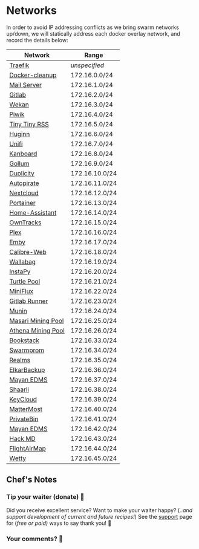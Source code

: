 # Networks

In order to avoid IP addressing conflicts as we bring swarm networks up/down, we will statically address each docker overlay network, and record the details below:

Network  | Range
--|--
[Traefik](https://geek-cookbook.funkypenguin.co.nz/ha-docker-swarm/traefik/)  | _unspecified_
[Docker-cleanup](https://geek-cookbook.funkypenguin.co.nz/ha-docker-swarm/docker-swarm-mode/#setup-automated-cleanup) | 172.16.0.0/24
[Mail Server](https://geek-cookbook.funkypenguin.co.nz/recipies/mail/)  | 172.16.1.0/24
[Gitlab](https://geek-cookbook.funkypenguin.co.nz/recipies/gitlab/) | 172.16.2.0/24
[Wekan](https://geek-cookbook.funkypenguin.co.nz/recipies/wekan/)  |  172.16.3.0/24
[Piwik](https://geek-cookbook.funkypenguin.co.nz/recipies/piwki/)  |  172.16.4.0/24
[Tiny Tiny RSS](https://geek-cookbook.funkypenguin.co.nz/recipies/tiny-tiny-rss/)  |  172.16.5.0/24
[Huginn](https://geek-cookbook.funkypenguin.co.nz/recipies/huginn/)  |  172.16.6.0/24
[Unifi](https://geek-cookbook.funkypenguin.co.nz/recipies/unifi/)  |  172.16.7.0/24
[Kanboard](https://geek-cookbook.funkypenguin.co.nz/recipies/kanboard/)  |  172.16.8.0/24
[Gollum](https://geek-cookbook.funkypenguin.co.nz/recipies/gollum/)  |  172.16.9.0/24
[Duplicity](https://geek-cookbook.funkypenguin.co.nz/recipies/duplicity/)  |  172.16.10.0/24
[Autopirate](https://geek-cookbook.funkypenguin.co.nz/recipies/autopirate/)  |  172.16.11.0/24
[Nextcloud](https://geek-cookbook.funkypenguin.co.nz/recipies/nextcloud/)  |  172.16.12.0/24
[Portainer](https://geek-cookbook.funkypenguin.co.nz/recipies/portainer/)  |  172.16.13.0/24
[Home-Assistant](https://geek-cookbook.funkypenguin.co.nz/recipies/home-assistant/)  |  172.16.14.0/24
[OwnTracks](https://geek-cookbook.funkypenguin.co.nz/recipies/owntracks/)  |  172.16.15.0/24
[Plex](https://geek-cookbook.funkypenguin.co.nz/recipies/plex/)  |  172.16.16.0/24
[Emby](https://geek-cookbook.funkypenguin.co.nz/recipies/emby/)  |  172.16.17.0/24
[Calibre-Web](https://geek-cookbook.funkypenguin.co.nz/recipies/calibre-web/)  |  172.16.18.0/24
[Wallabag](https://geek-cookbook.funkypenguin.co.nz/recipies/wallabag/)  |  172.16.19.0/24
[InstaPy](https://geek-cookbook.funkypenguin.co.nz/recipies/instapy/)  |  172.16.20.0/24
[Turtle Pool](https://geek-cookbook.funkypenguin.co.nz/recipies/turtle-pool/)  |  172.16.21.0/24
[MiniFlux](https://geek-cookbook.funkypenguin.co.nz/recipies/miniflux/)  |  172.16.22.0/24
[Gitlab Runner](https://geek-cookbook.funkypenguin.co.nz/recipies/gitlab-runner/)  |  172.16.23.0/24
[Munin](https://geek-cookbook.funkypenguin.co.nz/recipies/munin/)  |  172.16.24.0/24
[Masari Mining Pool](https://geek-cookbook.funkypenguin.co.nz/recipies/cryptonote-mining-pool/masari/)  |  172.16.25.0/24
[Athena Mining Pool](https://geek-cookbook.funkypenguin.co.nz/recipies/cryptonote-mining-pool/athena/)  |  172.16.26.0/24
[Bookstack](https://geek-cookbook.funkypenguin.co.nz/recipies/bookstack/)  |  172.16.33.0/24
[Swarmprom](https://geek-cookbook.funkypenguin.co.nz/recipies/swarmprom/)  |  172.16.34.0/24
[Realms](https://geek-cookbook.funkypenguin.co.nz/recipies/realms/)  |  172.16.35.0/24
[ElkarBackup](https://geek-cookbook.funkypenguin.co.nz/recipies/elkarbackp/)  |  172.16.36.0/24
[Mayan EDMS](https://geek-cookbook.funkypenguin.co.nz/recipies/realms/)  |  172.16.37.0/24
[Shaarli](https://geek-cookbook.funkypenguin.co.nz/recipies/shaarli/)  |  172.16.38.0/24
[KeyCloud](https://geek-cookbook.funkypenguin.co.nz/recipies/keycloak/)  |  172.16.39.0/24
[MatterMost](https://geek-cookbook.funkypenguin.co.nz/recipies/mattermost/)  |  172.16.40.0/24
[PrivateBin](https://geek-cookbook.funkypenguin.co.nz/recipies/privatebin/)  |  172.16.41.0/24
[Mayan EDMS](https://geek-cookbook.funkypenguin.co.nz/recipies/mayan-edms/)  |  172.16.42.0/24
[Hack MD](https://geek-cookbook.funkypenguin.co.nz/recipies/hackmd/)  |  172.16.43.0/24
[FlightAirMap](https://geek-cookbook.funkypenguin.co.nz/recipies/flightairmap/)  |  172.16.44.0/24
[Wetty](https://geek-cookbook.funkypenguin.co.nz/recipies/wetty/)  |  172.16.45.0/24


## Chef's Notes

### Tip your waiter (donate) 👏

Did you receive excellent service? Want to make your waiter happy? (_..and support development of current and future recipes!_) See the [support](/support/) page for (_free or paid)_ ways to say thank you! 👏

### Your comments? 💬
